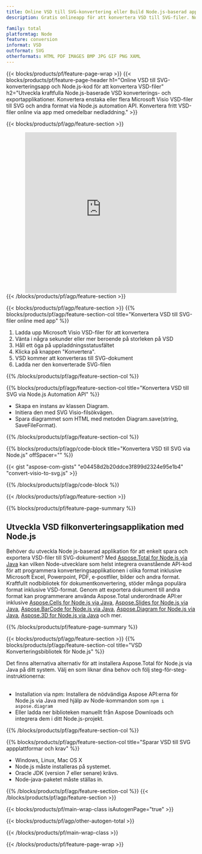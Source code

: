 ```yaml
---
title: Online VSD till SVG-konvertering eller Build Node.js-baserad applikation för att konvertera VSD-filer
description: Gratis onlineapp för att konvertera VSD till SVG-filer. Node.js konverteringsbibliotekskod för Microsoft Visio VSD-dokument.  

family: total
platformtag: Node
feature: conversion
informat: VSD
outformat: SVG
otherformats: HTML PDF IMAGES BMP JPG GIF PNG XAML
---
```

{{< blocks/products/pf/feature-page-wrap >}}
{{< blocks/products/pf/feature-page-header h1="Online VSD till SVG-konverteringsapp och Node.js-kod för att konvertera VSD-filer" h2="Utveckla kraftfulla Node.js-baserade VSD konverterings- och exportapplikationer.  Konvertera enstaka eller flera Microsoft Visio VSD-filer till SVG och andra format via Node.js automation API.  Konvertera fritt VSD-filer online via app med omedelbar nedladdning." >}}


{{< blocks/products/pf/agp/feature-section >}}

<div class="container-fluid agp-content bg-white aboutfile box-1 vh100 section nopbtm">
<div class=container>
<div class=row>
<div class="demobox tc col-md-12 padding-0" align="center">

<iframe title="Gratis onlinekonverteringsapp från VSD till SVG" style="border: none; height: 426px;" scrolling="no" src="https://total-conversion-app-65z5r2lp.k8s.dynabic.com/?to=svg&from=vsd" id="child-iframe" width="80%"></iframe>

</div></div>
</div></div>
{{< /blocks/products/pf/agp/feature-section >}}


{{< blocks/products/pf/agp/feature-section >}}
{{% blocks/products/pf/agp/feature-section-col title="Konvertera VSD till SVG-filer online med app" %}}

1. Ladda upp Microsoft Visio VSD-filer för att konvertera
1. Vänta i några sekunder eller mer beroende på storleken på VSD
1. Håll ett öga på uppladdningsstatusfältet
1. Klicka på knappen "Konvertera".
1. VSD kommer att konverteras till SVG-dokument
1. Ladda ner den konverterade SVG-filen

{{% /blocks/products/pf/agp/feature-section-col %}}

{{% blocks/products/pf/agp/feature-section-col title="Konvertera VSD till SVG via Node.js Automation API" %}}

- Skapa en instans av klassen Diagram.
- Initiera den med SVG Visio-filsökvägen.
- Spara diagrammet som HTML med metoden Diagram.save(string, SaveFileFormat).

{{% /blocks/products/pf/agp/feature-section-col %}}

{{% blocks/products/pf/agp/code-block title="Konvertera VSD till SVG via Node.js" offSpacer="" %}}

{{< gist "aspose-com-gists" "e04458d2b20ddce3f899d2324e95e1b4" "convert-visio-to-svg.js" >}}

{{% /blocks/products/pf/agp/code-block %}}

{{< /blocks/products/pf/agp/feature-section >}}

{{% blocks/products/pf/feature-page-summary %}}

<h2>Utveckla VSD filkonverteringsapplikation med Node.js</h2>

Behöver du utveckla Node js-baserad applikation för att enkelt spara och exportera VSD-filer till SVG-dokument?  Med [Aspose.Total for Node.js via Java](https://products.aspose.com/total/sv/nodejs-java/) kan vilken Node-utvecklare som helst integrera ovanstående API-kod för att programmera konverteringsapplikationen i olika format inklusive Microsoft Excel, Powerpoint, PDF, e-postfiler, bilder och andra format.  Kraftfullt nodbibliotek för dokumentkonvertering, stöder många populära format inklusive VSD-format.  Genom att exportera dokument till andra format kan programmerare använda Aspose.Total underordnade API:er inklusive [Aspose.Cells for Node.js via Java](https://products.aspose.com/cells/sv/nodejs-java/), [Aspose.Slides for Node.js via Java](https://products.aspose.com/slides/sv/nodejs-java/), [Aspose.BarCode for Node.js via Java](https://products.aspose.com/barcode/sv/nodejs-java/), [Aspose.Diagram for Node.js via Java](https://products.aspose.com/diagram/sv/nodejs-java/), [Aspose.3D for Node.js via Java](https://products.aspose.com/3d/sv/nodejs-java/) och mer.  
 
 

{{% /blocks/products/pf/feature-page-summary %}}

{{< blocks/products/pf/agp/feature-section >}}
{{% blocks/products/pf/agp/feature-section-col title="VSD Konverteringsbibliotek för Node.js" %}}

Det finns alternativa alternativ för att installera Aspose.Total för Node.js via Java på ditt system.  Välj en som liknar dina behov och följ steg-för-steg-instruktionerna:<br /><br />

- Installation via npm: Installera de nödvändiga Aspose API:erna för Node.js via Java med hjälp av Node-kommandon som ```npm i aspose.diagram```
- Eller ladda ner biblioteken manuellt från Aspose Downloads och integrera dem i ditt Node.js-projekt.

{{% /blocks/products/pf/agp/feature-section-col %}}

{{% blocks/products/pf/agp/feature-section-col title="Sparar VSD till SVG appplattformar och krav" %}}

- Windows, Linux, Mac OS X
- Node.js måste installeras på systemet.
- Oracle JDK (version 7 eller senare) krävs.
- Node-java-paketet måste ställas in.

{{% /blocks/products/pf/agp/feature-section-col %}}
{{< /blocks/products/pf/agp/feature-section >}}

{{< blocks/products/pf/main-wrap-class isAutogenPage="true" >}}

{{< blocks/products/pf/agp/other-autogen-total >}}

{{< /blocks/products/pf/main-wrap-class >}}

{{< /blocks/products/pf/feature-page-wrap >}}